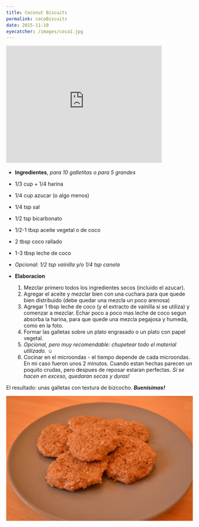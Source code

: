 ```yaml
---
title: Coconut Biscuits
permalink: cocoBiscuits
date: 2015-11-10
eyecatcher: /images/coco1.jpg
---
```

<iframe width="420" height="315" src="http://www.youtube.com/embed/cUrGOKJRk8Q" frameborder="0"
allowfullscreen></iframe>

* **Ingredientes**, _para 10 galletitas o para 5 grandes_
 * 1/3 cup + 1/4 harina
 * 1/4 cup azucar (o algo menos)
 * 1/4 tsp sal
 * 1/2 tsp bicarbonato
 * 1/2-1 tbsp aceite vegetal o de coco
 * 2 tbsp coco rallado
 * 1-3 tbsp leche de coco 
* _Opcional: 1/2 tsp vainilla y/o 1/4 tsp canela_
 

* **Elaboracion**
  1. Mezclar primero todos los ingredientes secos (incluido el azucar).
  2. Agregar el aceite y mezclar bien con una cuchara para que quede bien distribuido (debe quedar una mezcla un poco arenosa)
  3. Agregar 1 tbsp leche de coco (y el extracto de vainilla si se utiliza) y comenzar a mezclar. Echar poco a poco mas leche de coco segun absorba la harina, para que quede una mezcla pegajosa y humeda, como en la foto.
  4. Formar las galletas sobre un plato engrasado o un plato con papel vegetal.
  5. _Opcional, pero muy recomendable: chupetear todo el material utilizado._ :relaxed:
  6. Cocinar en el microondas - el tiempo depende de cada microondas. En mi caso fueron unos 2 minutos. Cuando estan hechas parecen un poquito crudas, pero despues de reposar estaran perfectas. _Si se hacen en exceso, quedaran secas y duras!_
 

El resultado: unas galletas con textura de bizcocho. _**Buenisimas!**_

![GalletasCoco](/images/coco1.jpg)
